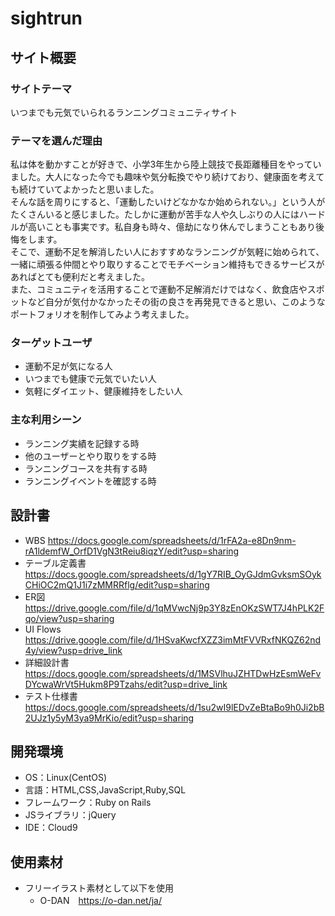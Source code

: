 # sightrun

## サイト概要
### サイトテーマ
いつまでも元気でいられるランニングコミュニティサイト
​
### テーマを選んだ理由
私は体を動かすことが好きで、小学3年生から陸上競技で長距離種目をやっていました。大人になった今でも趣味や気分転換でやり続けており、健康面を考えても続けていてよかったと思いました。<br>
そんな話を周りにすると、「運動したいけどなかなか始められない。」という人がたくさんいると感じました。たしかに運動が苦手な人や久しぶりの人にはハードルが高いことも事実です。私自身も時々、億劫になり休んでしまうこともあり後悔をします。<br>
そこで、運動不足を解消したい人におすすめなランニングが気軽に始められて、一緒に頑張る仲間とやり取りすることでモチベーション維持もできるサービスがあればとても便利だと考えました。<br>
また、コミュニティを活用することで運動不足解消だけではなく、飲食店やスポットなど自分が気付かなかったその街の良さを再発見できると思い、このようなポートフォリオを制作してみよう考えました。
​
### ターゲットユーザ
- 運動不足が気になる人
- いつまでも健康で元気でいたい人
- 気軽にダイエット、健康維持をしたい人
​
### 主な利用シーン
- ランニング実績を記録する時
- 他のユーザーとやり取りをする時
- ランニングコースを共有する時
- ランニングイベントを確認する時
​
## 設計書
- WBS https://docs.google.com/spreadsheets/d/1rFA2a-e8Dn9nm-rA1ldemfW_OrfD1VgN3tReiu8iqzY/edit?usp=sharing
- テーブル定義書　https://docs.google.com/spreadsheets/d/1gY7RIB_OyGJdmGvksmSOykCHiOC2mQ1J1i7zMMRRflg/edit?usp=sharing
- ER図　https://drive.google.com/file/d/1qMVwcNj9p3Y8zEnOKzSWT7J4hPLK2Fqo/view?usp=sharing
- UI Flows https://drive.google.com/file/d/1HSvaKwcfXZZ3imMtFVVRxfNKQZ62nd4y/view?usp=drive_link
- 詳細設計書　https://docs.google.com/spreadsheets/d/1MSVlhuJZHTDwHzEsmWeFvDYcwaWrVt5Hukm8P9Tzahs/edit?usp=drive_link
- テスト仕様書　https://docs.google.com/spreadsheets/d/1su2wI9lEDvZeBtaBo9h0Ji2bB2UJz1y5yM3ya9MrKio/edit?usp=sharing
​
## 開発環境
- OS：Linux(CentOS)
- 言語：HTML,CSS,JavaScript,Ruby,SQL
- フレームワーク：Ruby on Rails
- JSライブラリ：jQuery
- IDE：Cloud9
​
## 使用素材
- フリーイラスト素材として以下を使用
  - O-DAN　https://o-dan.net/ja/
